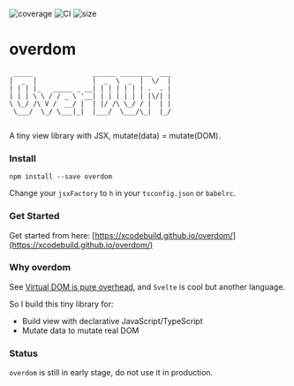 ![coverage](https://codecov.io/gh/xcodebuild/overdom/branch/master/graphs/badge.svg?branch=master)
![CI](https://github.com/xcodebuild/overdom/workflows/CI/badge.svg)
![size](https://img.shields.io/bundlephobia/minzip/overdom)

# overdom
```
 _____               ______ ________  ___
|  _  |              |  _  \  _  |  \/  |
| | | |_   _____ _ __| | | | | | | .  . |
| | | \ \ / / _ \ '__| | | | | | | |\/| |
\ \_/ /\ V /  __/ |  | |/ /\ \_/ / |  | |
 \___/  \_/ \___|_|  |___/  \___/\_|  |_/
                                                                     
```

A tiny view library with JSX, mutate(data) = mutate(DOM).

### Install

```shell
npm install --save overdom
```

Change your `jsxFactory` to `h` in your `tsconfig.json` or `babelrc`.

### Get Started

Get started from here: [https://xcodebuild.github.io/overdom/](https://xcodebuild.github.io/overdom/)

### Why overdom

See [Virtual DOM is pure overhead](https://svelte.dev/blog/virtual-dom-is-pure-overhead), and `Svelte` is cool but another language.

So I build this tiny library for:

- Build view with declarative JavaScript/TypeScript
- Mutate data to mutate real DOM

### Status

`overdom` is still in early stage, do not use it in production.
